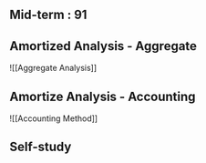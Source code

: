 ## Mid-term : 91

## Amortized Analysis - Aggregate
![[Aggregate Analysis]]
## Amortize Analysis - Accounting
![[Accounting Method]]

## Self-study